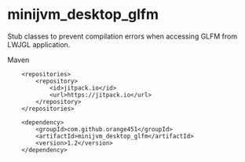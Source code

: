 # minijvm_desktop_glfm

Stub classes to prevent compilation errors when accessing GLFM from LWJGL application.


Maven
```maven
	<repositories>
		<repository>
		    <id>jitpack.io</id>
		    <url>https://jitpack.io</url>
		</repository>
	</repositories>
    
	<dependency>
		<groupId>com.github.orange451</groupId>
		<artifactId>minijvm_desktop_glfm</artifactId>
		<version>1.2</version>
	</dependency>
```
